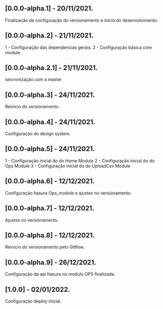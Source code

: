 ## [0.0.0-alpha.1] - 20/11/2021.
Finalização da configuração do versionamento e inicio do desenvolvimento.

## [0.0.0-alpha.2] - 21/11/2021.
1 - Configuração das dependencias gerais.
2 - Configuração básica core module

## [0.0.0-alpha.2.1] - 21/11/2021.
sincronização com a master

## [0.0.0-alpha.3] - 24/11/2021.
Reinicio do versionamento.

## [0.0.0-alpha.4] - 24/11/2021.
Configuração do design system.

## [0.0.0-alpha.5] - 24/11/2021.
1 - Configuração inicial do do Home Module
2 - Configuração inicial do do Ops Module
3 - Configuração inicial do do UploadCsv Module

## [0.0.0-alpha.6] - 12/12/2021.
Configuração hasura Ops_module e ajustes no versionamento.

## [0.0.0-alpha.7] - 12/12/2021.
Ajustes no versionamento.

## [0.0.0-alpha.8] - 12/12/2021.
Reinicio do versionamento pelo Gitflow.

## [0.0.0-alpha.9] - 26/12/2021.
Configuração da api hasura no modulo OPS finalizada.

## [1.0.0] - 02/01/2022.
Configuração deploy inicial.